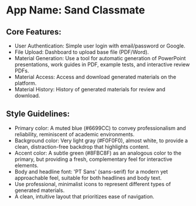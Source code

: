 # **App Name**: Sand Classmate

## Core Features:

- User Authentication: Simple user login with email/password or Google.
- File Upload: Dashboard to upload base file (PDF/Word).
- Material Generation: Use a tool for automatic generation of PowerPoint presentations, work guides in PDF, example tests, and interactive review PDFs.
- Material Access: Access and download generated materials on the platform.
- Material History: History of generated materials for review and download.

## Style Guidelines:

- Primary color: A muted blue (#6699CC) to convey professionalism and reliability, reminiscent of academic environments.
- Background color: Very light gray (#F0F0F0), almost white, to provide a clean, distraction-free backdrop that highlights content.
- Accent color: A subtle green (#8FBC8F) as an analogous color to the primary, but providing a fresh, complementary feel for interactive elements.
- Body and headline font: 'PT Sans' (sans-serif) for a modern yet approachable feel, suitable for both headlines and body text.
- Use professional, minimalist icons to represent different types of generated materials.
- A clean, intuitive layout that prioritizes ease of navigation.